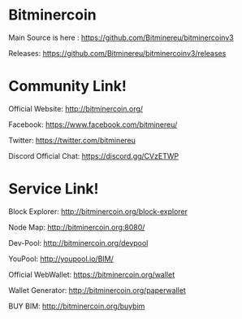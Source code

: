 # Bitminercoin

Main Source is here : https://github.com/Bitminereu/bitminercoinv3

Releases: https://github.com/Bitminereu/bitminercoinv3/releases

# Community Link!

Official Website: http://bitminercoin.org/

Facebook: https://www.facebook.com/bitminereu/

Twitter: https://twitter.com/bitminereu

Discord Official Chat: https://discord.gg/CVzETWP

# Service Link!

Block Explorer: http://bitminercoin.org/block-explorer

Node Map: http://bitminercoin.org:8080/

Dev-Pool: http://bitminercoin.org/devpool

YouPool: http://youpool.io/BIM/

Official WebWallet: https://bitminercoin.org/wallet

Wallet Generator: http://bitminercoin.org/paperwallet


BUY BIM: http://bitminercoin.org/buybim


